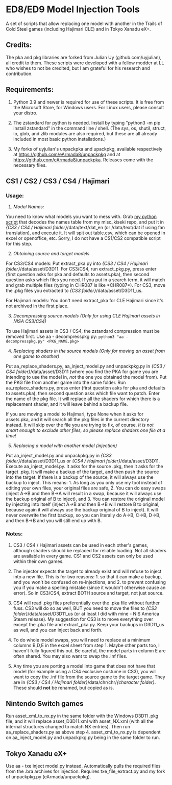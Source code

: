 # ED8/ED9 Model Injection Tools
A set of scripts that allow replacing one model with another in the Trails of Cold Steel games (including Hajimari CLE) and in Tokyo Xanadu eX+.

## Credits:
The pka and pkg libraries are forked from Julian Uy (github.com/uyjulian), all credit to them.  These scripts were developed with a fellow modder at LL who wishes to not be credited, but I am grateful for his research and contribution.

## Requirements:
1. Python 3.9 and newer is required for use of these scripts.  It is free from the Microsoft Store, for Windows users.  For Linux users, please consult your distro.

2. The zstandard for python is needed.  Install by typing "python3 -m pip install zstandard" in the command line / shell.  (The sys, os, shutil, struct, io, glob, and zlib modules are also required, but these are all already included in most basic python installations.)

3. My forks of uyjulian's unpackpka and upackpkg, available respectively at https://github.com/eArmada8/unpackpkg and at https://github.com/eArmada8/unpackpka.  Releases come with the necessary files.

## CS1 / CS2 / CS3 / CS4 / Hajimari
### Usage:
1. *Model Names:*

You need to know what models you want to mess with.  Grab [my python script](https://github.com/eArmada8/misc_kiseki/blob/main/name_table_decode.py) that decodes the names table from my misc_kiseki repo, and put it in *{CS3 / CS4 / Hajimari folder}*/data/text/dat_en (or /data/text/dat if using fan translation), and execute it.  It will spit out table.csv, which can be opened in excel or openoffice, etc.  Sorry, I do not have a CS1/CS2 compatible script for this step.

2. *Obtaining source and target models*

For CS3/CS4 models: Put extract_pka.py into *{CS3 / CS4 / Hajimari folder}*/data/asset/D3D11.  For CS3/CS4, run extract_pkg.py, press enter (first question asks for pka and defaults to assets.pka), then second question asks which files you need.  If you put in a search term, it will match and grab multiple files (typing in CHR087 is like \*CHR087\*).  For CS3, move the .pkg files you extracted to *{CS3 folder}*/data/asset/D3D11_us.

For Hajimari models: You don't need extract_pka for CLE Hajimari since it's not archived in the first place.

3. *Decompressing source models (Only for using CLE Hajimari assets in NISA CS3/CS4)*

To use Hajimari assets in CS3 / CS4, the zstandard compression must be removed first.  Use aa - decompresspkg.py:
`python3 "aa - decompresspkg.py" <PKG_NAME.pkg>`

4. *Replacing shaders in the source models (Only for moving an asset from one game to another)*

Put aa_replace_shaders.py, aa_inject_model.py and unpackpkg.py in *{CS3 / CS4 folder}*/data/asset/D3D11 (where you find the PKA for game you are intending to use the model in, *not* the one you obtained the model from).  Put the PKG file from another game into the same folder.  Run aa_replace_shaders.py, press enter (first question asks for pka and defaults to assets.pka), then second question asks which file want to patch.  Enter the name of the pkg file.  It will replace all the shaders for which there is a replacement shader, and it will leave behind a backup file.

If you are moving a model to Hajimari, type None when it asks for assets.pka, and it will search all the pkg files in the current directory instead.  It will skip over the file you are trying to fix, of course.  *It is not smart enough to exclude other files, so please replace shaders one file at a time!*

5. *Replacing a model with another model (injection)*

Put aa_inject_model.py and unpackpkg.py in *{CS3 folder}*/data/asset/D3D11_us or *{CS4 / Hajimari folder}*/data/asset/D3D11. Execute aa_inject_model.py.  It asks for the source .pkg, then it asks for the target .pkg.  It will make a backup of the target, and then push the source into the target.  If there is a backup of the source, it will always use the backup to inject.  This means: 1. As long as you only use my tool instead of editing your own files, your original files are safe, 2. You can do easy swaps (inject A->B and then B->A will result in a swap, because it will always use the backup original of B to inject), and 3. You can restore the original model by injecting into itself (inject A->B and then B->B will restore B to original, because again it will always use the backup original of B to inject).  It will never overwrite the first backup, so you can literally do A->B, C->B, D->B, and then B->B and you will still end up with B.

### Notes:
1. CS3 / CS4 / Hajimari assets can be used in each other's games, although shaders should be replaced for reliable loading.  Not all shaders are available in every game.  CS1 and CS2 assets can only be used within their own games.

2. The injector expects the target to already exist and will refuse to inject into a new file.  This is for two reasons: 1. so that it can make a backup, and you won't be confused on re-injections, and 2. to prevent confusing you if you make a spelling mistake (since it wouldn't otherwise cause an error).  So in CS3/CS4, extract BOTH source and target, not just source.

3. CS4 will read .pkg files preferentially over the .pka file without further fuss.  CS3 will do so as well, BUT you need to move the files to *{CS3 folder}*/data/asset/D3D11_us (or at least I did with mine - NIS America Steam release).  My suggestion for CS3 is to move everything over except the .pka file and extract_pka.py.  Keep your backups in D3D11_us as well, and you can inject back and forth.

4. To do whole model swaps, you will need to replace at a minimum columns B,D,E in the excel sheet from step 1.  Maybe other parts too, I haven't fully figured this out.  Be careful, the model parts in column E are often shared.  You may also want to swap the .inf files.

5. Any time you are porting a model into game that does not have that model (for example using a CS4 exclusive costume in CS3), you will want to copy the .inf file from the source game to the target game.  They are in *{CS3 / CS4 / Hajimari folder}*/data/chr/chr/*{character folder}*.  These should **not** be renamed, but copied as is.

## Nintendo Switch games

Run asset_xml_to_nx.py in the same folder with the Windows D3D11 .pkg file, and it will replace asset_D3D11.xml with asset_NX.xml (with all the internal structures changed to match NX entries).  Then run aa_replace_shaders.py as above step 4.  asset_xml_to_nx.py is dependent on aa_inject_model.py and unpackpkg.py being in the same folder to run.

## Tokyo Xanadu eX+
Use aa - txe inject model.py instead.  Automatically pulls the required files from the .bra archives for injection.  Requires txe_file_extract.py and my fork of unpackpkg.py (eArmada/unpackpkg).
